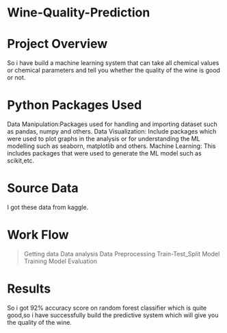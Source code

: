 # Wine-Quality-Prediction
# Project Overview
So i have build a machine learning system that can take all chemical values or chemical parameters and tell you whether the quality of the wine is good or not.
# Python Packages Used
Data Manipulation:Packages used for handling and importing dataset such as pandas, numpy and others.
Data Visualization: Include packages which were used to plot graphs in the analysis or for understanding the ML modelling such as seaborn, matplotlib and others.
Machine Learning: This includes packages that were used to generate the ML model such as scikit,etc.
# Source Data
I got these data from kaggle.
# Work Flow
>Getting data
>Data analysis 
>Data Preprocessing
>Train-Test_Split
>Model Training
>Model Evaluation
# Results
So i got 92% accuracy score on random forest classifier which is quite good,so i have successfully build the predictive system which will give you the quality of the wine.
